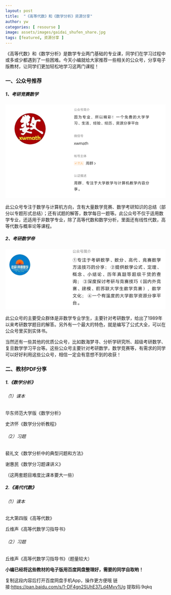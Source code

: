 ```yaml
---
layout: post
title:  "《高等代数》和《数学分析》资源分享"
author: yw
categories: [ resourse ]
image: assets/images/gaidai_shufen_share.jpg
tags: [featured, 资源分享 ]
---
```


《高等代数》和《数学分析》是数学专业两门基础的专业课，同学们在学习过程中或多或少都遇到了一些困难。今天小编就给大家推荐一些相关的公众号，分享电子版教材，让同学们更加轻松地学习这两门课程！

### 一、公众号推荐

##### 1、考研竞赛数学

<img src="../assets/images/xdsfshare1.png" alt="">

此公众号专注于数学与计算机方向，含有大量数学竞赛、数学考研知识的总结（部分以专题形式总结）；还有试题的解答，数学每日一题等。此公众号不仅于适用数学专业，还适用于非数学专业，除了高等代数和数学分析，里面还有线性代数，高等代数与概率论等课程。

##### 2、考研数学帝

<img src="../assets/images/xdsfshare2.png" alt="">

 此公众号的主要受众群体是非数学专业学生，主要针对考研数学，给出了1989年以来考研数学题目的解答。另外有一个最大的特色，就是编写了公式大全，可以在公众号里买到实体书。

当然还有一些其他的优质公众号，比如数海梦寻、分析学研究所、超级考研数学、复旦数学学习平台等。这些公众号主要针对考研数学，数学竞赛等，有需求的同学可以好好利用这些公众号，相信一定会有意想不到的收获！

### 二、教材PDF分享

##### 1.《数学分析》

###### （1）课本

华东师范大学版《数学分析》

史济怀《数学分分析教程》

###### （2）习题 

裴礼文《数学分析中的典型问题和方法》

谢惠民《数学分习题课讲义》

（这两套题目难度比课本要大一些）

##### 2.《高代代数》



###### （1）课本

北大第四版《高等代数》

丘维声《高等代数学习指导书》

###### （2）习题

丘维声《高等代数学习指导书》（题量较大）

 

**小编已经将这些教材的电子版用百度网盘整理好，需要的同学自取哟！**

复制这段内容后打开百度网盘手机App，操作更方便哦 链接:https://pan.baidu.com/s/1-DF4gn2SUhE37Ld4Mvv1Ug 提取码:9qkq

